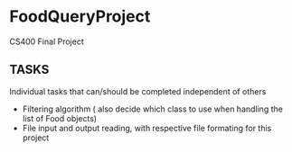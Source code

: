 # FoodQueryProject
CS400 Final Project

## TASKS
Individual tasks that can/should be completed independent of others
- Filtering algorithm ( also decide which class to use when handling the list of Food objects)
- File input and output reading, with respective file formating for this project
